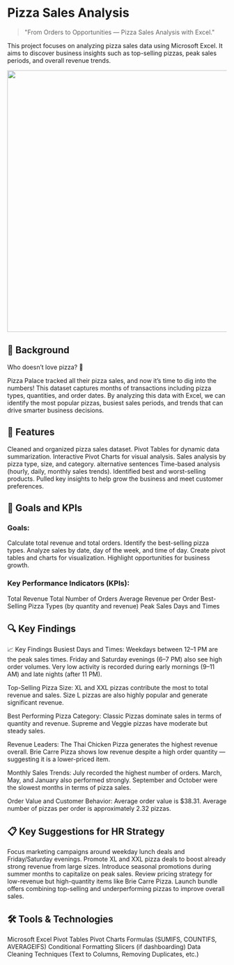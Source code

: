 # Pizza Sales Analysis
>"From Orders to Opportunities — Pizza Sales Analysis with Excel."

This project focuses on analyzing pizza sales data using Microsoft Excel.
It aims to discover business insights such as top-selling pizzas, peak sales periods, and overall revenue trends.

<img src="https://nmgprod.s3.amazonaws.com/media/files/8a/59/8a590815f030256aeed1ef2d0fed123e/cover_image_1638475388.jpg.960x540_q85_crop_upscale.jpg" width="600" />

<h2>🎯 Background</h2>

Who doesn’t love pizza? 🍕

Pizza Palace tracked all their pizza sales, and now it’s time to dig into the numbers!
This dataset captures months of transactions including pizza types, quantities, and order dates.
By analyzing this data with Excel, we can identify the most popular pizzas, busiest sales periods, and trends that can drive smarter business decisions.

<h2>🚀 Features</h2>

Cleaned and organized pizza sales dataset.
Pivot Tables for dynamic data summarization.
Interactive Pivot Charts for visual analysis.
Sales analysis by pizza type, size, and category. alternative sentences
Time-based analysis (hourly, daily, monthly sales trends).
Identified best and worst-selling products.
Pulled key insights to help grow the business and meet customer preferences.


<h2>🎯 Goals and KPIs</h2>

<h3>Goals:</h3>

Calculate total revenue and total orders.
Identify the best-selling pizza types.
Analyze sales by date, day of the week, and time of day.
Create pivot tables and charts for visualization.
Highlight opportunities for business growth.

<h3>Key Performance Indicators (KPIs):</h3>

Total Revenue
Total Number of Orders
Average Revenue per Order
Best-Selling Pizza Types (by quantity and revenue)
Peak Sales Days and Times

<h2>🔍 Key Findings</h2>




📈 Key Findings
Busiest Days and Times:
Weekdays between 12–1 PM are the peak sales times.
Friday and Saturday evenings (6–7 PM) also see high order volumes.
Very low activity is recorded during early mornings (9–11 AM) and late nights (after 11 PM).

Top-Selling Pizza Size:
XL and XXL pizzas contribute the most to total revenue and sales.
Size L pizzas are also highly popular and generate significant revenue.

Best Performing Pizza Category:
Classic Pizzas dominate sales in terms of quantity and revenue.
Supreme and Veggie pizzas have moderate but steady sales.

Revenue Leaders:
The Thai Chicken Pizza generates the highest revenue overall.
Brie Carre Pizza shows low revenue despite a high order quantity — suggesting it is a lower-priced item.

Monthly Sales Trends:
July recorded the highest number of orders.
March, May, and January also performed strongly.
September and October were the slowest months in terms of pizza sales.

Order Value and Customer Behavior:
Average order value is $38.31.
Average number of pizzas per order is approximately 2.32 pizzas.

<h2>📋 Key Suggestions for HR Strategy</h2>

Focus marketing campaigns around weekday lunch deals and Friday/Saturday evenings.
Promote XL and XXL pizza deals to boost already strong revenue from large sizes.
Introduce seasonal promotions during summer months to capitalize on peak sales.
Review pricing strategy for low-revenue but high-quantity items like Brie Carre Pizza.
Launch bundle offers combining top-selling and underperforming pizzas to improve overall sales.

<h2>🛠️ Tools & Technologies</h2>

Microsoft Excel
Pivot Tables
Pivot Charts
Formulas (SUMIFS, COUNTIFS, AVERAGEIFS)
Conditional Formatting
Slicers (if dashboarding)
Data Cleaning Techniques (Text to Columns, Removing Duplicates, etc.)












